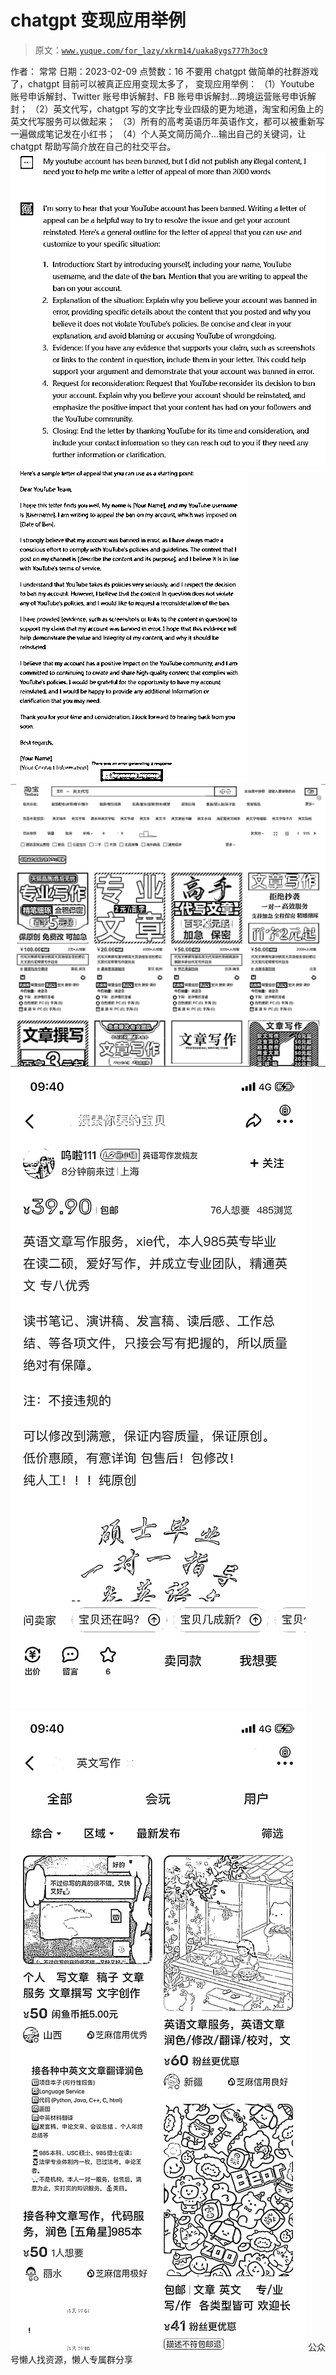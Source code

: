 # chatgpt 变现应用举例

> 原文：[`www.yuque.com/for_lazy/xkrm14/uaka8ygs777h3oc9`](https://www.yuque.com/for_lazy/xkrm14/uaka8ygs777h3oc9)

<ne-p id="ud509628b" data-lake-id="ud509628b"><ne-text id="uec07ef8f">作者： 常常</ne-text></ne-p> <ne-p id="ufdc9eeb6" data-lake-id="ufdc9eeb6"><ne-text id="uaa5225b6">日期：2023-02-09</ne-text></ne-p> <ne-p id="u9bce659f" data-lake-id="u9bce659f"><ne-text id="u8aa07b67">点赞数：</ne-text><ne-text id="udde6ca17" ne-bold="true">16</ne-text></ne-p> <ne-hole id="u3c33e98b" data-lake-id="u3c33e98b"><ne-card data-card-name="hr" data-card-type="block" id="tp2g1" data-event-boundary="card"><ne-p id="uad13ab66" data-lake-id="uad13ab66"><ne-text id="ue2e25578">不要用 chatgpt 做简单的社群游戏了，chatgpt 目前可以被真正应用变现太多了， 变现应用举例：</ne-text> <ne-text id="u151458c1">（1）Youtube 账号申诉解封、Twitter 账号申诉解封、FB 账号申诉解封...跨境运营账号申诉解封；</ne-text> <ne-text id="u2625b2aa">（2）英文代写，chatgpt 写的文字比专业四级的更为地道，淘宝和闲鱼上的英文代写服务可以做起来；</ne-text> <ne-text id="u4c240d3f">（3）所有的高考英语历年英语作文，都可以被重新写一遍做成笔记发在小红书；</ne-text> <ne-text id="u7b108c44">（4）个人英文简历简介...输出自己的关键词，让 chatgpt 帮助写简介放在自己的社交平台。</ne-text></ne-p> <ne-p id="u483938e3" data-lake-id="u483938e3"><ne-card data-card-name="image" data-card-type="inline" id="bxsRk" data-event-boundary="card">![](img/2485e2472b8dfef61c84e8ae168d93f8.png)</ne-card></ne-p> <ne-p id="ud26b6a7e" data-lake-id="ud26b6a7e"><ne-card data-card-name="image" data-card-type="inline" id="dxYOC" data-event-boundary="card">![](img/884d0fadba3c362c2dc66869eddbc687.png)</ne-card></ne-p> <ne-p id="u5025268a" data-lake-id="u5025268a"><ne-card data-card-name="image" data-card-type="inline" id="HjdvW" data-event-boundary="card">![](img/02df7ba922dac7ac806f713d933c8885.png)</ne-card></ne-p> <ne-p id="uf567c38d" data-lake-id="uf567c38d"><ne-card data-card-name="image" data-card-type="inline" id="H6C5c" data-event-boundary="card">![](img/f03bb30c21503b40d1a163231843d992.png)</ne-card></ne-p> <ne-p id="u77cae5f4" data-lake-id="u77cae5f4"><ne-card data-card-name="image" data-card-type="inline" id="mn0Mj" data-event-boundary="card">![](img/3882b29c0ef5c844929db93649c4245b.png)</ne-card></ne-p> <ne-hole id="ua79245e7" data-lake-id="ua79245e7"><ne-card data-card-name="hr" data-card-type="block" id="hlohf" data-event-boundary="card"><ne-p id="u041d73a3" data-lake-id="u041d73a3"><ne-text id="ua2ee3d76">公众号懒人找资源，懒人专属群分享</ne-text></ne-p></ne-card></ne-hole></ne-card></ne-hole>